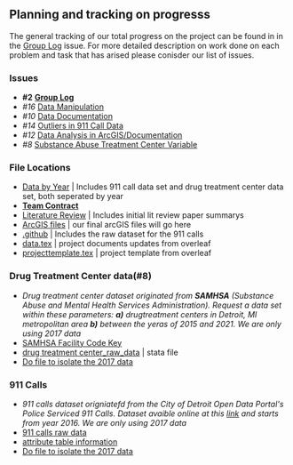 ## Planning and tracking on progresss 
The general tracking of our total progress on the project can be found in in the [Group Log](https://github.com/ecn310/course-project-zipcentercrime/issues/2) issue.  For more detailed description on work done on each problem and task that has arised please conisder our list of issues.
### Issues
  - **#2** [**Group Log**](https://github.com/ecn310/course-project-zipcentercrime/issues/2)
  - *#16* [Data Manipulation](https://github.com/ecn310/course-project-zipcentercrime/issues/16)
  - *#10* [Data Documentation](https://github.com/ecn310/course-project-zipcentercrime/issues/10)
  - *#14* [Outliers in 911 Call Data](https://github.com/ecn310/course-project-zipcentercrime/issues/14)
  - *#12* [Data Analysis in ArcGIS/Documentation](https://github.com/ecn310/course-project-zipcentercrime/issues/12)
  - *#8* [Substance Abuse Treatment Center Variable](https://github.com/ecn310/course-project-zipcentercrime/issues/8)

### File Locations 
  - [Data by Year](https://github.com/ecn310/course-project-zipcentercrime/tree/main/Data%20by%20year) | Includes 911 call data set and drug treatment center data set, both seperated by year
  - [**Team Contract**](https://github.com/ecn310/course-project-zipcentercrime/blob/main/team_contract.md) 
  - [Literature Review](https://github.com/ecn310/course-project-zipcentercrime/tree/main/Lit_Review) | Includes initial lit review paper summarys
  - [ArcGIS files](https://github.com/ecn310/course-project-zipcentercrime/tree/main/ArcGIS%20files) | our final arcGIS files will go here 
  - [.github](https://github.com/ecn310/course-project-zipcentercrime/tree/main/.github) | Includes the raw dataset for the 911 calls
  - [data.tex](https://github.com/ecn310/course-project-zipcentercrime/blob/main/data.tex) | project documents updates from overleaf
  - [projecttemplate.tex](https://github.com/ecn310/course-project-zipcentercrime/blob/main/data.tex) | project template from overleaf

### Drug Treatment Center data(#8)
  - *Drug treatment center dataset originated from **SAMHSA** (Substance Abuse and Mental Health Services Administration). Request a data set within these parameters: **a)** drugtreatment centers in Detroit, MI metropolitan area **b)** between the yeras of 2015 and 2021. We are only using 2017 data*
  -  [SAMHSA Facility Code Key](https://github.com/ecn310/course-project-zipcentercrime/blob/main/samhsa_services.pdf)
  - [drug treatment center_raw_data](https://github.com/ecn310/course-project-zipcentercrime/blob/main/detroit_samhsa_sud_2015_2021.dta) | stata file
  - [Do file to isolate the 2017 data](https://github.com/ecn310/course-project-zipcentercrime/blob/main/Data%20by%20year/911%20call%20data%20by%20year/do%20files/Create_2017_911_call_data.do)

### 911 Calls 
  - *911 calls dataset origniatefd from the City of Detroit Open Data Portal's Police Serviced 911 Calls. Dataset avaible online at this [link](https://data.detroitmi.gov/datasets/detroitmi::police-serviced-911-calls/about) and starts from year 2016. We are only using 2017 data*
  -   [911 calls raw data](https://www.dropbox.com/scl/fi/mvlni30fz74qx4fclofmc/calls_final.csv?rlkey=drs9rkqlgyo9i8gsf9823prof&dl=0)
  -   [attribute table information](https://data.detroitmi.gov/datasets/detroitmi::police-serviced-911-calls/about)
  -   [Do file to isolate the 2017 data](https://github.com/ecn310/course-project-zipcentercrime/blob/main/Data%20by%20year/Treatment%20center%20data%20by%20year/do%20files/create_2017_treatment_center_data.do)

